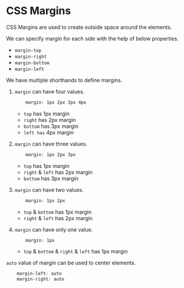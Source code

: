 # CSS Margins

CSS Margins are used to create outside space around the elements. 

We can specify margin for each side with the help of below properties. 
* `margin-top`
* `margin-right`
* `margin-bottom`
* `margin-left`

We have multiple shorthands to define margins. 

1. `margin` can have four values.
    ```css
        margin: 1px 2px 3px 4px
    ```
        
    * `top` has 1px margin
    * `right` has 2px margin
    * `bottom` has 3px margin
    * `left has` 4px margin

2. `margin` can have three values.
    ```css
        margin: 1px 2px 3px
    ```
    * `top` has 1px margin
    * `right` & `left` has 2px margin
    * `bottom` has 3px margin

3. `margin` can have two values. 
    ```css
        margin: 1px 2px
    ```
    * `top` & `bottom` has 1px margin
    * `right` & `left` has 2px margin

4. `margin` can have only one value. 
    ```css
        margin: 1px
    ```
    * `top` & `bottom` & `right` & `left` has 1px margin

`auto` value of margin can be used to center elements.
```css
    margin-left: auto
    margin-right: auto
```